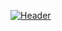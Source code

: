 [![Header](https://raw.githubusercontent.com/shirosheroics/shirosheroics/readme_header.png "Header")](https://shirosheroics.github.io/ShorookPortfolio/demo)
